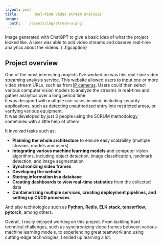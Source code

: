 ```yaml
---
layout: post
title:       Real-time video stream analysis
image:
  path:    /assets/img/stream-a.png
---
```

Image generated with ChatGPT to give a basic idea of what the project looked like. A user was able to add video streams and observe real-time analytics about the videos.
{:.figcaption}
## Project overview

One of the most interesting projects I've worked on was this real-time video streaming analysis service. This website allowed users to input one or more video stream URLs, such as from <a target="_blank" href="https://www.cameraftp.com/cameraftp/publish/publishedcameras.aspx">IP cameras</a>. Users could then select various computer vision models to analyze the streams in real-time and gather analytics over a long period time.  
It was designed with multiple use cases in mind, including security applications, such as detecting unauthorized entry into restricted areas, or verifying various equipment.  
It was developed by just 3 people using the SCRUM methodology, sometimes with a little help of others.

It involved tasks such as:

- **Planning the whole architecture** to ensure easy scalability (multiple streams, models and users)
- **Integrating various machine learning models** and computer vision algorithms, including object detection, image classification, landmark detection, and image segmentation
- **Synchronizing video frames**
- **Developing the website**
- **Storing information in a database**
- **Creating dashboards to view real-time statistics** from the collected data
- **Containerizing multiple services, creating deployment pipelines, and setting up CI/CD processes**

And also technologies such as **Python**, **Redis**, **ELK stack**, **tensorflow**, **pytorch**, among others.

Overall, I really enjoyed working on this project. From tackling hard technical challenges, such as synchronizing video frames between various machine learning models, to experiencing great teamwork and using cutting-edge technologies, I ended up learning a lot.